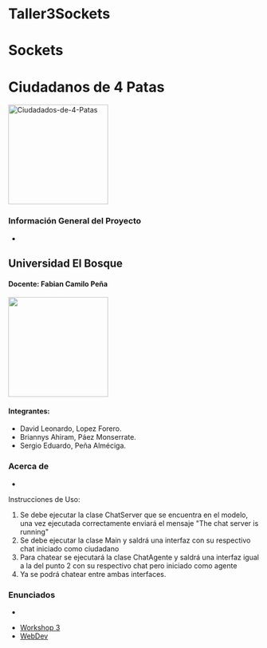 # Taller3Sockets
# Sockets
# Ciudadanos de 4 Patas
<a href="https://imgbb.com/"><img src="https://i.ibb.co/gJcp2vH/Ciudadados-de-4-Patas.png" alt="Ciudadados-de-4-Patas" border="0" width="200" height="200"></a>

### Información General del Proyecto
*
## Universidad El Bosque ##
#### Docente: Fabian Camilo Peña ####
<img src="http://www.acofi.edu.co/eiei2018/wp-content/uploads/2018/07/Logo-Universidad-El-Bosque.jpg" width="200" height="200">

#### Integrantes:
- David Leonardo, Lopez Forero.
- Briannys Ahiram, Páez Monserrate. 
- Sergio Eduardo, Peña Alméciga.

### Acerca de ###
*
Instrucciones de Uso: 
1. Se debe ejecutar la clase ChatServer que se encuentra en el modelo, una vez ejecutada correctamente enviará el mensaje "The chat server is running"
2. Se debe ejecutar la clase Main y saldrá una interfaz con su respectivo chat iniciado como ciudadano
3. Para chatear se ejecutará la clase ChatAgente y saldrá una interfaz igual a la del punto 2 con su respectivo chat pero iniciado como agente
4. Ya se podrá chatear entre ambas interfaces.

### Enunciados ###
*
 - [Workshop 3](https://docs.google.com/document/d/1VjR940DA1NsBAppcaAzGYUteVRwG60ipNb0wIPcFVf0/edit)
 - [WebDev](https://webdev-elbosque.github.io/syllabus.html)
